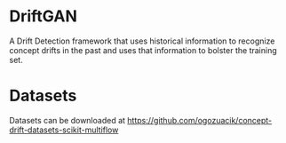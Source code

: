# DriftGAN
A Drift Detection framework that uses historical information to recognize concept drifts in the past and uses that information to bolster the training set.

# Datasets
Datasets can be downloaded at https://github.com/ogozuacik/concept-drift-datasets-scikit-multiflow
